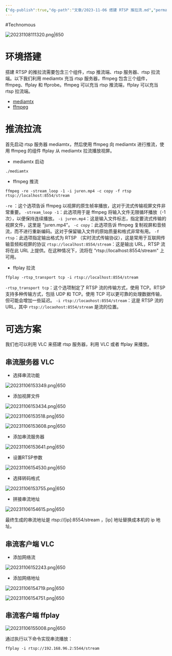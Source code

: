 ```yaml
---
{"dg-publish":true,"dg-path":"文章/2023-11-06 搭建 RTSP 推拉流.md","permalink":"/文章/2023-11-06 搭建 RTSP 推拉流/"}
---
```


#Technomous 

![20231108111320.png|650](/img/user/0.Asset/resource/20231108111320.png)
# 环境搭建
搭建 RTSP 的推拉流需要包含三个组件，rtsp 推流端、rtsp 服务器、rtsp 拉流端。以下我们利用 mediamtx 充当 rtsp 服务器，ffmpeg 包含三个组件，ffmpeg、ffplay 和 ffprobe。ffmpeg 可以充当 rtsp 推流端，ffplay 可以充当 rtsp 拉流端。

- [mediamtx](https://github.com/bluenviron/mediamtx)
- [ffmpeg](https://github.com/FFmpeg/FFmpeg)

# 推流拉流
首先启动 rtsp 服务器 mediamtx，然后使用 ffmpeg 向 mediamtx 进行推流，使用 ffmpeg 的组件 ffplay 从 mediamtx 拉流播放视屏。

- mediamtx 启动
``` shell
./mediamtx
```

- ffmpeg 推流
``` shell
ffmpeg -re -stream_loop -1 -i juren.mp4 -c copy -f rtsp rtsp://localhost:8554/stream
```
`-re` ：这个选项告诉 ffmpeg 以视屏的原生帧率播放，这对于流式传输视屏文件非常重要。
`-stream_loop -1`：此选项用于是 ffmpeg 将输入文件无限循环播放（-1 次），以便保持连续播放。
`-i juren.mp4`：这是输入文件标志，指定要流式传输的视屏文件，这里是 "juren.mp4"。
`-c copy`：此选项告诉 ffmpeg 复制视屏和音频流，而不进行重新编码。这对于保留输入文件的原始质量和格式非常有用。
`-f rtsp`：此选项指定输出格式为 RTSP （实时流式传输协议），这是常用于互联网传输音频和视屏的协议
`rtsp://localhost:8554/stream`：这是输出 URL，RTSP 流将在此 URL 上提供。在这种情况下，流将在 "rtsp://localhost:8554/stream" 上可用。

- ffplay 拉流
``` shell
ffplay -rtsp_transport tcp -i rtsp://localhost:8554/stream
```
`-rtsp_transport tcp`：这个选项制定了 RTSP 流的传输方式，使用 TCP。RTSP 支持多种传输方式，包括 UDP 和 TCP。使用 TCP 可以更可靠的处理数据传输，但可能会增加一些延迟。
`-i rtsp://locaohost:8554/stream`：这是 RTSP 流的 URL，其中 `rtsp://locaohost:8554/stream` 是流的位置。

# 可选方案
我们也可以利用 VLC 来搭建 rtsp 服务器，利用 VLC 或者 ffplay 来播放。

## 串流服务器 VLC

- 选择串流功能

![20231106153349.png|650](/img/user/0.Asset/resource/20231106153349.png)

- 添加视屏文件

![20231106153434.png|650](/img/user/0.Asset/resource/20231106153434.png)

![20231106153518.png|650](/img/user/0.Asset/resource/20231106153518.png)

![20231106153608.png|650](/img/user/0.Asset/resource/20231106153608.png)

- 添加串流服务器

![20231106153641.png|650](/img/user/0.Asset/resource/20231106153641.png)

- 设置RTSP参数

![20231106154530.png|650](/img/user/0.Asset/resource/20231106154530.png)

- 选择转码格式

![20231106153755.png|650](/img/user/0.Asset/resource/20231106153755.png)

- 拼接串流地址

![20231106154615.png|650](/img/user/0.Asset/resource/20231106154615.png)

最终生成的串流地址是 rtsp://[ip]:8554/stream ，[ip] 地址替换成本机的 ip 地址。

## 串流客户端 VLC

- 添加网络流

![20231106152243.png|650](/img/user/0.Asset/resource/20231106152243.png)

- 添加网络地址

![20231106154719.png|650](/img/user/0.Asset/resource/20231106154719.png)

![20231106154751.png|650](/img/user/0.Asset/resource/20231106154751.png)

## 串流客户端 ffplay

![20231106155008.png|650](/img/user/0.Asset/resource/20231106155008.png)

通过执行以下命令实现串流播放：

``` shell
ffplay -i rtsp://192.168.96.2:5544/stream
```